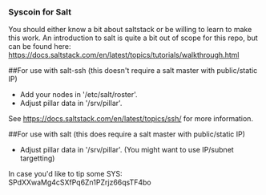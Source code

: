 ### Syscoin for Salt

You should either know a bit about saltstack or be willing to learn to make this work. An introduction to salt is quite a bit out of scope for this repo, but can be found here: https://docs.saltstack.com/en/latest/topics/tutorials/walkthrough.html

##For use with salt-ssh (this doesn't require a salt master with public/static IP)

* Add your nodes in '/etc/salt/roster'.
* Adjust pillar data in '/srv/pillar'.

See https://docs.saltstack.com/en/latest/topics/ssh/ for more information.

##For use with salt (this does require a salt master with public/static IP)

* Adjust pillar data in '/srv/pillar'. (You might want to use IP/subnet targetting)



In case you'd like to tip some SYS: SPdXXwaMg4cSXfPq6Zn1PZrjz66qsTF4bo
